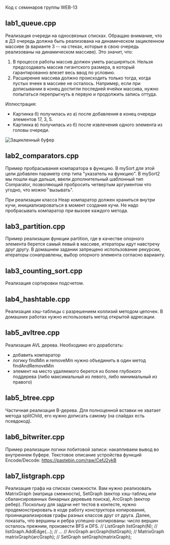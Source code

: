 Код с семинаров группы WEB-13

lab1_queue.cpp
--------------
Реализация очереди на односвязных списках. Обращаю внимание, что в ДЗ очередь должна быть реализована на динамическом зацикленном массиве (в варианте 3 -- на стеках, которые в свою очередь реализованы на динамическом массиве). Это значит, что:
1) В процессе работы массив должен уметь расширяться. Нельзя предсоздавать массив гигантского размера, в который гарантированно влезет весь ввод по условию.
2) Расширение массива должно происходить только тогда, когда пустых ячеек в массиве не осталось. Например, если при дописывании в конец достигли последней ячейки массива, нужно попытаться перепрыгнуть в первую и продолжить запись оттуда.

Иллюстрация:
- Картинка б) получилась из а) после добавления в конец очереди элементов 17, 3, 5.
- Картинка в) получилась из б) после извлечения одного элемента из головы очереди.

![Зацикленный буфер](https://user-images.githubusercontent.com/1894130/194703133-14d6ab57-de4f-4cba-b15d-0bdfe4145b10.png)

lab2_comparators.cpp
--------------------
Пример пробрасывания компаратора в функцию. В mySort для этой цели добавлен параметр cmp типа "указатель на функцию". В mySort2 мы пошли еще дальше, ввели дополнительный шаблонный тип Comparator, позволяющий пробросить четвертым аргументом что угодно, что можно "вызывать".

При реализации класса Heap компаратор должен храниться внутри кучи, инициализироваться в момент создания кучи. Не надо пробрасывать компаратор при вызове каждого метода.

lab3_partition.cpp
------------------
Пример реализации функции partition, где в качестве опорного элемента берется самый левый в массиве, итераторы идут навстречу друг другу. В домашнем задании запрещено использование рекурсии, итераторы сонаправлены, выбор опорного элемента согласно варианту.

lab3_counting_sort.cpp
----------------------
Реализация сортировки подсчетом.

lab4_hashtable.cpp
----------------------
Реализация хэш-таблицы с разрешением коллизий методом цепочек. В домашних работах нужно использовать метод открытой адресации.

lab5_avltree.cpp
----------------------
Реализация AVL дерева. Необходимо его доработать:
  - добавить компаратор
  - логику findMin и removeMin нужно объединить в один метод findAndRemoveMin
  - элемент на место удаляемого берется из более глубокого поддерева (либо максимальный из левого, либо минимальный из правого)

lab5_btree.cpp
----------------------
Частичная реализация B-дерева. Для полноценной вставки не хватает метода splitChild, его нужно дописать самому (на слайдах есть псевдокод).

lab6_bitwriter.cpp
----------------------
Пример реализации логики побитовой записи: накапливаем вывод во внутреннем буфере.
Текстовое описание устройства функций Encode/Decode: https://pastebin.com/raw/CefJ2ykB

lab7_listgraph.cpp
----------------------
Реализация графа на списках смежности. Вам нужно реализовать MatrixGraph (матрица смежности), SetGraph (вектор хэш-таблиц или сбалансированных бинарных деревьев поиска), ArcGraph (вектор ребер). Поскольку для задачи нет тестов в контесте, нужно продемонстрировать в коде работу конструктора копирования, проинициализировав графы разных классов друг от друга. Далее, показать, что вершины и ребра успешно скопированы: число вершин осталось прежним, произвести BFS и DFS.
    // ListGraph listGraph(N);
    // listGraph.AddEdge(...);
    // ...
    // ArcGraph arcGraph(listGraph);
    // MatrixGraph matrixGraph(arcGraph);
    // SetGraph setGraph(matrixGraph);

